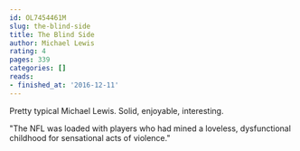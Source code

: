 ```yaml
---
id: OL7454461M
slug: the-blind-side
title: The Blind Side
author: Michael Lewis
rating: 4
pages: 339
categories: []
reads:
- finished_at: '2016-12-11'
---
```

Pretty typical Michael Lewis. Solid, enjoyable, interesting.

"The NFL was loaded with players who had mined a loveless, dysfunctional childhood for sensational acts of violence."
